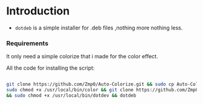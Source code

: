 # Introduction

- `dotdeb` is a simple installer for .deb files ,nothing more nothing less.

### Requirements

It only need a simple colorize that i made for the color effect.

All the code for installing the script:

```bash

git clone https://github.com/Zmp0/Auto-Colorize.git && sudo cp Auto-Colorize/color /usr/local/bin && 
sudo chmod +x /usr/local/bin/color && git clone https://github.com/Zmp0/DotDeb.git && sudo cp DotDeb/dotdeb /usr/local/bin 
&& sudo chmod +x /usr/local/bin/dotdev && dotdeb

```
